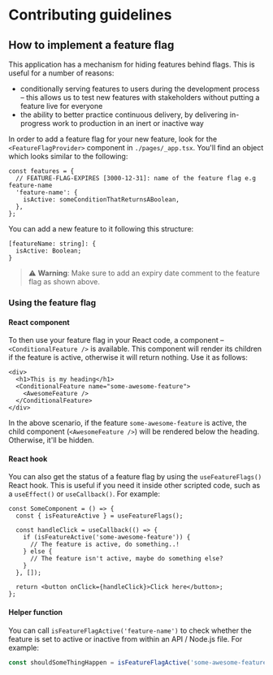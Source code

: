 # Contributing guidelines

## How to implement a feature flag

This application has a mechanism for hiding features behind flags. This is useful for a number of reasons:

- conditionally serving features to users during the development process – this allows us to test new features with stakeholders without putting a feature live for everyone
- the ability to better practice continuous delivery, by delivering in-progress work to production in an inert or inactive way

In order to add a feature flag for your new feature, look for the `<FeatureFlagProvider>` component in `./pages/_app.tsx`. You'll find an object which looks similar to the following:

```tsx
const features = {
  // FEATURE-FLAG-EXPIRES [3000-12-31]: name of the feature flag e.g feature-name
  'feature-name': {
    isActive: someConditionThatReturnsABoolean,
  },
};
```

You can add a new feature to it following this structure:

```tsx
[featureName: string]: {
  isActive: Boolean;
}
```

> ⚠️ **Warning**: Make sure to add an expiry date comment to the feature flag as shown above.

### Using the feature flag

#### React component

To then use your feature flag in your React code, a component – `<ConditionalFeature />` is available. This component will render its children if the feature is active, otherwise it will return nothing. Use it as follows:

```tsx
<div>
  <h1>This is my heading</h1>
  <ConditionalFeature name="some-awesome-feature">
    <AwesomeFeature />
  </ConditionalFeature>
</div>
```

In the above scenario, if the feature `some-awesome-feature` is active, the child component (`<AwesomeFeature />`) will be rendered below the heading. Otherwise, it'll be hidden.

#### React hook

You can also get the status of a feature flag by using the `useFeatureFlags()` React hook. This is useful if you need it inside other scripted code, such as a `useEffect()` or `useCallback()`. For example:

```tsx
const SomeComponent = () => {
  const { isFeatureActive } = useFeatureFlags();

  const handleClick = useCallback(() => {
    if (isFeatureActive('some-awesome-feature')) {
      // The feature is active, do something..!
    } else {
      // The feature isn't active, maybe do something else?
    }
  }, []);

  return <button onClick={handleClick}>Click here</button>;
};
```

#### Helper function

You can call `isFeatureFlagActive('feature-name')` to check whether the feature is set to active or inactive from within an API / Node.js file.
For example:

```ts
const shouldSomeThingHappen = isFeatureFlagActive('some-awesome-feature'); // true or false
```
